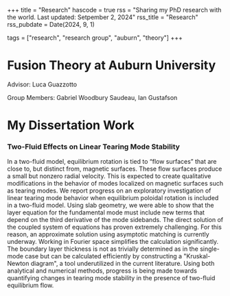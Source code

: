 +++
title = "Research"
hascode = true
rss = "Sharing my PhD research with the world. Last updated: Setpember 2, 2024"
rss_title = "Research"
rss_pubdate = Date(2024, 9, 1)

tags = ["research", "research group", "auburn", "theory"]
+++

# Fusion Theory at Auburn University

Advisor: Luca Guazzotto

Group Members: Gabriel Woodbury Saudeau, Ian Gustafson

# My Dissertation Work

### Two-Fluid Effects on Linear Tearing Mode Stability

In a two-fluid model, equilibrium rotation is tied to “flow surfaces” that are close to, but distinct from, magnetic surfaces. These flow surfaces produce a small but nonzero radial velocity. This is expected to create qualitative modifications in the behavior of modes localized on magnetic surfaces such as tearing modes. We report progress on an exploratory investigation of linear tearing mode behavior when equilibrium poloidal rotation is included in a two-fluid model. Using slab geometry, we were able to show that the layer equation for the fundamental mode must include new terms that depend on the third derivative of the mode sidebands. The direct solution of the coupled system of equations has proven extremely challenging. For this reason, an approximate solution using asymptotic matching is currently underway. Working in Fourier space simplifies the calculation significantly. The boundary layer thickness is not as trivially determined as in the single-mode case but can be calculated efficiently by constructing a "Kruskal-Newton diagram", a tool underutilized in the current literature. Using both analytical and numerical methods, progress is being made towards quantifying changes in tearing mode stability in the presence of two-fluid equilibrium flow.

